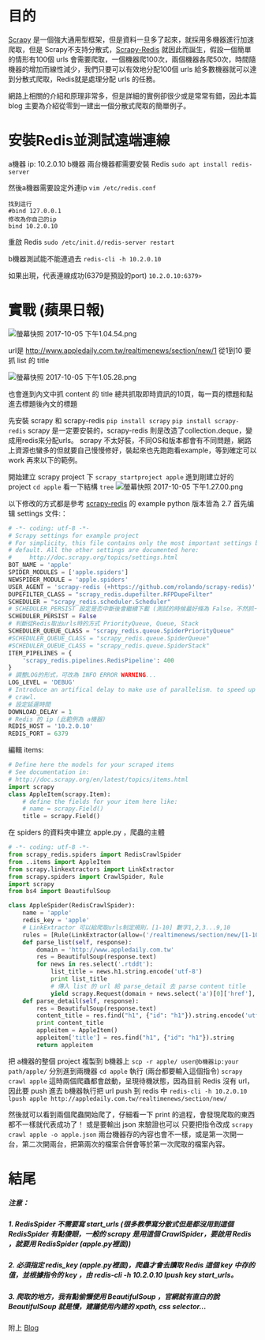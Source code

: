 # 目的
[Scrapy](https://scrapy.org/) 是一個強大通用型框架，但是資料一旦多了起來，就採用多機器進行加速爬取，但是 Scrapy不支持分散式，[Scrapy-Redis](https://github.com/rmax/scrapy-redis) 就因此而誕生，假設一個簡單的情形有100個 urls 會需要爬取，一個機器爬100次，兩個機器各爬50次，時間隨機器的增加而線性減少，我們只要可以有效地分配100個 urls 給多數機器就可以達到分散式爬取，Redis就是處理分配 urls 的任務。

網路上相關的介紹和原理非常多，但是詳細的實例卻很少或是常常有錯，因此本篇 blog 主要為介紹從零到一建出一個分散式爬取的簡單例子。

# 安裝Redis並測試遠端連線
a機器 ip: 10.2.0.10
b機器
兩台機器都需要安裝 Redis
`sudo apt install redis-server`

然後a機器需要設定外連ip 
`vim /etc/redis.conf` 
```
找到這行
#bind 127.0.0.1
修改為你自己的ip
bind 10.2.0.10
```
重啟 Redis 
`sudo /etc/init.d/redis-server restart`

b機器測試能不能連過去
`redis-cli -h 10.2.0.10`

如果出現，代表連線成功(6379是預設的port)
`10.2.0.10:6379>` 

# 實戰 (蘋果日報)
<img class="center" src="http://user-image.logdown.io/user/25406/blog/24396/post/2777588/99AISgoJRXSRHP6Z0md1_%E8%9E%A2%E5%B9%95%E5%BF%AB%E7%85%A7%202017-10-05%20%E4%B8%8B%E5%8D%881.04.54.png" alt="螢幕快照 2017-10-05 下午1.04.54.png">

url是 http://www.appledaily.com.tw/realtimenews/section/new/1 從1到10
要抓 list 的 title

<img class="center" src="http://user-image.logdown.io/user/25406/blog/24396/post/2777588/4BMjio23S8mc08WFpuyg_%E8%9E%A2%E5%B9%95%E5%BF%AB%E7%85%A7%202017-10-05%20%E4%B8%8B%E5%8D%881.05.28.png" alt="螢幕快照 2017-10-05 下午1.05.28.png">

也會進到內文中抓 content 的 title
總共抓取即時資訊的10頁，每一頁的標題和點進去標題後內文的標題

先安裝 scrapy 和 scrapy-redis
`pip install scrapy`
`pip install scrapy-redis`
scrapy 是一定要安裝的，scrapy-redis 則是改造了collection.deque，變成用redis來分配urls。
scrapy 不太好裝，不同OS和版本都會有不同問題，網路上資源也蠻多的但就要自己慢慢修好，裝起來也先跑跑看example，等到確定可以 work 再來以下的範例。

開始建立 scrapy project 下 `scrapy startproject apple`
進到剛建立好的 project `cd apple`
看一下結構 `tree`
![螢幕快照 2017-10-05 下午1.27.00.png](http://user-image.logdown.io/user/25406/blog/24396/post/2777588/hxrXQq5gRCGabaCDAW3L_%E8%9E%A2%E5%B9%95%E5%BF%AB%E7%85%A7%202017-10-05%20%E4%B8%8B%E5%8D%881.27.00.png)

以下修改的方式都是參考 [scrapy-redis](https://github.com/rmax/scrapy-redis) 的 example
python 版本皆為 2.7
首先编辑 settings 文件:：
``` python settings.py
# -*- coding: utf-8 -*-
# Scrapy settings for example project
# For simplicity, this file contains only the most important settings by
# default. All the other settings are documented here:
#     http://doc.scrapy.org/topics/settings.html
BOT_NAME = 'apple'
SPIDER_MODULES = ['apple.spiders']
NEWSPIDER_MODULE = 'apple.spiders'
USER_AGENT = 'scrapy-redis (+https://github.com/rolando/scrapy-redis)'
DUPEFILTER_CLASS = "scrapy_redis.dupefilter.RFPDupeFilter"
SCHEDULER = "scrapy_redis.scheduler.Scheduler"
# SCHEDULER_PERSIST 設定是否中斷後會繼續下載 (測試的時候最好條為 False，不然抓一次抓完就不會跑了)
SCHEDULER_PERSIST = False
# 判斷從Redis取出urls時的方式 PriorityQueue, Queue, Stack
SCHEDULER_QUEUE_CLASS = "scrapy_redis.queue.SpiderPriorityQueue"
#SCHEDULER_QUEUE_CLASS = "scrapy_redis.queue.SpiderQueue"
#SCHEDULER_QUEUE_CLASS = "scrapy_redis.queue.SpiderStack"
ITEM_PIPELINES = {
    'scrapy_redis.pipelines.RedisPipeline': 400
}
# 調整LOG的形式，可改為 INFO ERROR WARNING...
LOG_LEVEL = 'DEBUG'
# Introduce an artifical delay to make use of parallelism. to speed up the
# crawl.
# 設定延遲時間
DOWNLOAD_DELAY = 1
# Redis 的 ip (此範例為 a機器)
REDIS_HOST = '10.2.0.10'
REDIS_PORT = 6379
```

編輯 items:
``` python items.py
# Define here the models for your scraped items
# See documentation in:
# http://doc.scrapy.org/en/latest/topics/items.html
import scrapy
class AppleItem(scrapy.Item):
    # define the fields for your item here like:
    # name = scrapy.Field()
    title = scrapy.Field()
```
在 spiders 的資料夾中建立 apple.py ，爬蟲的主體
``` python apple.py
# -*- coding: utf-8 -*-
from scrapy_redis.spiders import RedisCrawlSpider
from ..items import AppleItem
from scrapy.linkextractors import LinkExtractor
from scrapy.spiders import CrawlSpider, Rule
import scrapy
from bs4 import BeautifulSoup

class AppleSpider(RedisCrawlSpider):
    name = 'apple'
    redis_key = 'apple'
    # LinkExtractor 可以給爬取urls制定規則，[1-10] 數字1,2,3...9,10
    rules = [Rule(LinkExtractor(allow=('/realtimenews/section/new/[1-10]$')),callback='parse_list',follow=True)]
    def parse_list(self, response):
        domain = 'http://www.appledaily.com.tw'
        res = BeautifulSoup(response.text)
        for news in res.select('.rtddt'):
            list_title = news.h1.string.encode('utf-8')
            print list_title
            # 傳入 list 的 url 給 parse_detail 去 parse content title
            yield scrapy.Request(domain + news.select('a')[0]['href'], self.parse_detail)
    def parse_detail(self, response):
        res = BeautifulSoup(response.text)
        content_title = res.find("h1", {"id": "h1"}).string.encode('utf-8')
        print content_title
        appleitem = AppleItem()
        appleitem['title'] = res.find("h1", {"id": "h1"}).string
        return appleitem
```
把 a機器的整個 project 複製到 b機器上
`scp -r apple/ user@b機器ip:your path/apple/`
分別進到兩機器
`cd apple`
執行 (兩台都要輸入這個指令)
`scrapy crawl apple`
這時兩個爬蟲都會啟動，呈現待機狀態，因為目前 Redis 沒有 url，因此要 push 進去
b機器執行把 url push 到 redis 中
`redis-cli -h 10.2.0.10 lpush apple http://appledaily.com.tw/realtimenews/section/new/`

然後就可以看到兩個爬蟲開始爬了，仔細看一下 print 的過程，會發現爬取的東西都不一樣就代表成功了！
或是要輸出 json 來驗證也可以
只要把指令改成
`scrapy crawl apple -o apple.json`
兩台機器存的內容也會不一樣，或是第一次開一台，第二次開兩台，把第兩次的檔案合併會等於第一次爬取的檔案內容。

# 結尾
##### 注意：
##### 1. RedisSpider 不需要寫 start_urls (很多教學寫分散式但是都沒用到這個 RedisSpider 有點傻眼，一般的 scrapy 是用這個 CrawlSpider，要啟用 Redis ，就要用 RedisSpider (apple.py裡面))
##### 2. 必須指定 redis_key (apple.py裡面)，爬蟲才會去讀取 Redis 這個 key 中存的值，並根據指令的 key ，由 redis-cli -h 10.2.0.10 lpush key start_urls。    
##### 3. 爬取的地方，我有點偷懶使用 BeautifulSoup ，官網就有直白的說 BeautifulSoup 就是慢，建議使用內建的 xpath, css selector...
    
附上 [Blog](http://wutienyang-blog.logdown.com/posts/2777588--scrapy-redis)
